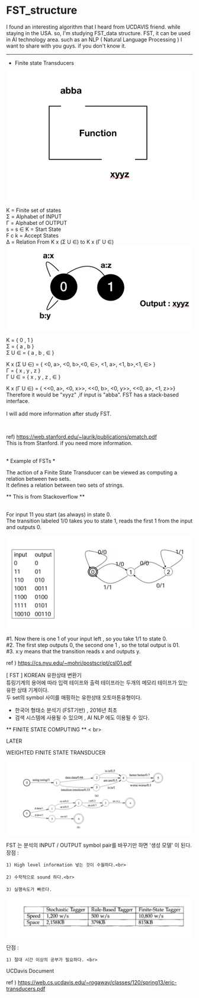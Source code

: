 # FST_structure
I found an interesting algorithm that I heard from UCDAVIS friend. while staying in the USA. so, I'm studying FST_data structure. FST, it can be used in AI technology area. such as an NLP ( Natural Language Processing ) I want to share with you guys. if you don't know it.

------------------------------
 - Finite state Transducers

![Image 4](https://github.com/LeeGitaek/FST_structure/blob/master/%E1%84%89%E1%85%B3%E1%84%8F%E1%85%B3%E1%84%85%E1%85%B5%E1%86%AB%E1%84%89%E1%85%A3%E1%86%BA%202020-01-30%20%E1%84%8B%E1%85%A9%E1%84%8C%E1%85%A5%E1%86%AB%2010.10.31.png?raw=true)


K = Finite set of states <br>
Σ = Alphabet of INPUT<br>
Γ = Alphabet of OUTPUT<br>
s = s ∈ K = Start State<br>
F c k = Accept States<br>
Δ = Relation From
    K x (Σ U ∈) to K x (Γ U ∈) 
<br>
![Image 5](https://github.com/LeeGitaek/FST_structure/blob/master/%E1%84%89%E1%85%B3%E1%84%8F%E1%85%B3%E1%84%85%E1%85%B5%E1%86%AB%E1%84%89%E1%85%A3%E1%86%BA%202020-01-30%20%E1%84%8B%E1%85%A9%E1%84%8C%E1%85%A5%E1%86%AB%2010.15.06.png?raw=true)


K = { 0 , 1 } <br>
Σ = { a , b }<br>
Σ U ∈ = { a , b , ∈ } <br>

K x (Σ U ∈) = { <0, a>, <0, b>,<0, ∈>,
                <1, a>, <1, b>,<1, ∈> }
                <br>
Γ = { x , y , z } <br>
Γ U ∈ = { x , y , z , ∈ }<br>

K x (Γ U ∈) = { <<0, a>, <0, x>>,
                <<0, b>, <0, y>>,
                <<0, a>, <1, z>>}
                <br>
Therefore it would be "xyyz" ,if input is "abba".
FST has a stack-based interface.     
<br>
I will add more information after study FST.

<br>

ref) https://web.stanford.edu/~laurik/publications/pmatch.pdf<br>
This is from Stanford. if you need more information.

<br>
 * Example of FSTs *  <br>

The action of a Finite State Transducer can be viewed as computing a relation between two sets.<br>
It defines a relation between two sets of strings.<br>

 ** This is from Stackoverflow ** <br>

<br>
For input 11 you start (as always) in state 0. <br>
The transition labeled 1/0 takes you to state 1, reads the first 1 from the input and outputs 0.<br>

![Image 8](https://github.com/LeeGitaek/FST_structure/blob/master/%E1%84%89%E1%85%B3%E1%84%8F%E1%85%B3%E1%84%85%E1%85%B5%E1%86%AB%E1%84%89%E1%85%A3%E1%86%BA%202020-01-30%20%E1%84%8B%E1%85%A9%E1%84%92%E1%85%AE%204.47.36.png?raw=true)


#1. Now there is one 1 of your input left , so you take 1/1 to state 0. <br>
#2. The first step outputs 0, the second one 1 , so the total output is 01.<br>
#3. x:y means that the transition reads x and outputs y.<br>

ref ) https://cs.nyu.edu/~mohri/postscript/csl01.pdf

[ FST ] KOREAN
유한상태 변환기 <br>
튜링기계의 용어에 따라 입력 테이프와 출력 테이프라는 두개의 메모리 테이프가 있는 유한 상태 기계이다. <br>
두 set의 symbol 사이를 매핑하는 유한상태 오토마톤유형이다. <br>

- 한국어 형태소 분석기 (FST기반) , 2016년 최초 <br>
- 검색 시스템에 사용될 수 있으며 , AI NLP 에도 이용될 수 있다. <br>

** FINITE STATE COMPUTING ** < br>

LATER <br>

WEIGHTED FINITE STATE TRANSDUCER <br>
 
![Image 5](https://github.com/LeeGitaek/FST_structure/blob/master/%E1%84%89%E1%85%B3%E1%84%8F%E1%85%B3%E1%84%85%E1%85%B5%E1%86%AB%E1%84%89%E1%85%A3%E1%86%BA%202020-01-31%20%E1%84%8B%E1%85%A9%E1%84%8C%E1%85%A5%E1%86%AB%2011.06.54.png?raw=true)
 <br>

FST 는 분석의 INPUT / OUTPUT symbol pair를 바꾸기만 하면 '생성 모델' 이 된다. <br>
장점 :<br>

    1) High level information 넣는 것이 수월하다.<br>
    
    2) 수학적으로 sound 하다.<br>
    
    3) 실행속도가 빠르다.
    
![Image 5](https://github.com/LeeGitaek/FST_structure/blob/master/%E1%84%89%E1%85%B3%E1%84%8F%E1%85%B3%E1%84%85%E1%85%B5%E1%86%AB%E1%84%89%E1%85%A3%E1%86%BA%202020-01-30%20%E1%84%8B%E1%85%A9%E1%84%92%E1%85%AE%203.56.36.png?raw=true) <br>   

    
단점 :<br>

    1) 절대 시간 이상의 공부가 필요하다. <br>
    
   
UCDavis Document <br>

ref ) https://web.cs.ucdavis.edu/~rogaway/classes/120/spring13/eric-transducers.pdf <br>




